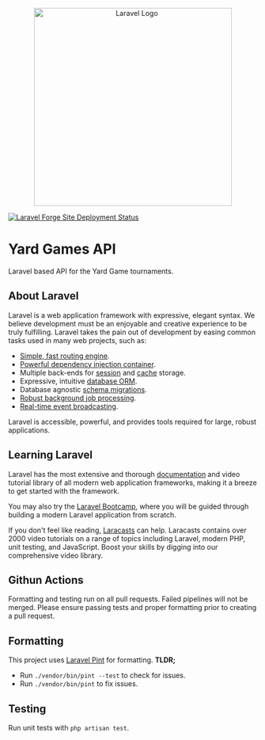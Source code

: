 <p align="center"><a href="https://laravel.com" target="_blank"><img src="https://raw.githubusercontent.com/laravel/art/master/logo-lockup/5%20SVG/2%20CMYK/1%20Full%20Color/laravel-logolockup-cmyk-red.svg" width="400" alt="Laravel Logo"></a></p>

[![Laravel Forge Site Deployment Status](https://img.shields.io/endpoint?url=https%3A%2F%2Fforge.laravel.com%2Fsite-badges%2Fc6c4d882-a363-4987-8e7f-37881b1abd47%3Fdate%3D1&style=plastic)](https://forge.laravel.com/servers/749051/sites/2212232)

# Yard Games API
Laravel based API for the Yard Game tournaments.

## About Laravel

Laravel is a web application framework with expressive, elegant syntax. We believe development must be an enjoyable and creative experience to be truly fulfilling. Laravel takes the pain out of development by easing common tasks used in many web projects, such as:

- [Simple, fast routing engine](https://laravel.com/docs/routing).
- [Powerful dependency injection container](https://laravel.com/docs/container).
- Multiple back-ends for [session](https://laravel.com/docs/session) and [cache](https://laravel.com/docs/cache) storage.
- Expressive, intuitive [database ORM](https://laravel.com/docs/eloquent).
- Database agnostic [schema migrations](https://laravel.com/docs/migrations).
- [Robust background job processing](https://laravel.com/docs/queues).
- [Real-time event broadcasting](https://laravel.com/docs/broadcasting).

Laravel is accessible, powerful, and provides tools required for large, robust applications.

## Learning Laravel

Laravel has the most extensive and thorough [documentation](https://laravel.com/docs) and video tutorial library of all modern web application frameworks, making it a breeze to get started with the framework.

You may also try the [Laravel Bootcamp](https://bootcamp.laravel.com), where you will be guided through building a modern Laravel application from scratch.

If you don't feel like reading, [Laracasts](https://laracasts.com) can help. Laracasts contains over 2000 video tutorials on a range of topics including Laravel, modern PHP, unit testing, and JavaScript. Boost your skills by digging into our comprehensive video library.

## Githun Actions
Formatting and testing run on all pull requests. Failed pipelines will not be merged. Please ensure passing tests and proper formatting prior to creating a pull request.

## Formatting
This project uses [Laravel Pint](https://laravel.com/docs/10.x/pint) for formatting.
**TLDR;**
- Run `./vendor/bin/pint --test` to check for issues.
- Run `./vendor/bin/pint` to fix issues.

## Testing
Run unit tests with `php artisan test`.